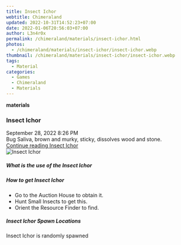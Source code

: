 ```yaml
---
title: Insect Ichor
webtitle: Chimeraland
updated: 2022-10-31T14:52:23+07:00
date: 2022-01-06T20:56:03+07:00
author: L3n4r0x
permalink: /chimeraland/materials/insect-ichor.html
photos:
  - /chimeraland/materials/insect-ichor/insect-ichor.webp
thumbnail: /chimeraland/materials/insect-ichor/insect-ichor.webp
tags:
  - Material
categories:
  - Games
  - Chimeraland
  - Materials
---
```


<section id="bootstrap-wrapper"><link rel="stylesheet" href="https://cdn.statically.io/gh/dimaslanjaka/Web-Manajemen/40ac3225/css/bootstrap-4.5-wrapper.css"/><div class="row g-0 border rounded overflow-hidden flex-md-row mb-4 shadow-sm position-relative"><div class="col p-4 d-flex flex-column position-static"><strong class="d-inline-block mb-2 text-success">materials</strong><h3 class="mb-0">Insect Ichor</h3><div class="mb-1 text-muted">September 28, 2022 8:26 PM</div><div class="mb-2 border p-1">Bug Saliva, brown and murky, sticky, dissolves wood and stone.</div><a href="#" class="stretched-link d-none">Continue reading Insect Ichor</a></div><div class="col-auto d-none d-lg-block"><img src="/chimeraland/materials/insect-ichor/insect-ichor.webp" alt="Insect Ichor"/></div></div><div class="row"><div class="col-lg-6 col-12 mb-2"><div class="card"><div class="card-body"><h5 class="card-title">What is the use of the Insect Ichor</h5><div class="card-text"><ul></ul></div></div></div></div><div class="col-lg-6 col-12 mb-2"><div class="card"><div class="card-body"><h5 class="card-title">How to get Insect Ichor</h5><div class="card-text"><ul><li>Go to the Auction House to obtain it.</li><li>Hunt Small Insects to get this.</li><li>Orient the Resource Finder to find.</li></ul></div></div></div></div><div class="col-12 mb-2"><h5>Insect Ichor Spawn Locations</h5><p>Insect Ichor is randomly spawned</p></div></div></section>